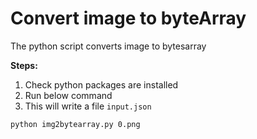 # Convert image to byteArray

The python script converts image to bytesarray

**Steps:**

 1. Check python packages are installed
 2. Run below command
 3. This will write a file `input.json`

```bash
python img2bytearray.py 0.png
```

